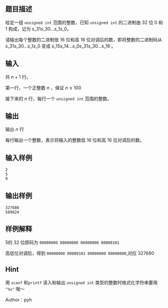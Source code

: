 ## 题目描述

给定一组 `unsigned int` 范围的整数，已知 `unsigned int` 的二进制由 $32$ 位 $0$ 和 $1$ 构成，记为 $s\_{31}s\_{30}...s\_1s\_0$。

请输出每个整数的二进制低 $16$ 位和高 $16$ 位对调后的数，即将整数的二进制码从 $s\_{31}s\_{30}...s\_1s\_0$ 变成 $s\_{15}s\_{14}\dots s\_{0}s\_{31}s\_{30}\dots s\_{16}$ 。

## 输入

共 $n+1$ 行。

第一行，一个正整数 $n$ ，保证 $n\leq100$

接下来的 $n$ 行，每行一个 `unsigned int` 范围的整数。

## 输出

输出 $n$ 行

每行输出一个整数，表示将输入的整数低 $16$ 位和高 $16$ 位对调后的数。

## 输入样例
    2
    5
    9

## 输出样例

    327680
    589824

## 样例解释

 $5$的 $32$ 位原码为 `00000000 00000000 00000000 00000101`

高低位对调后，得到 `00000000 00000101 00000000 00000000`,对应 $327680$

## Hint
用 `scanf` 和`printf` 读入和输出 `unsigned int` 类型的整数时格式化字符串要用 `"%u"` 哦～

Author：pyh